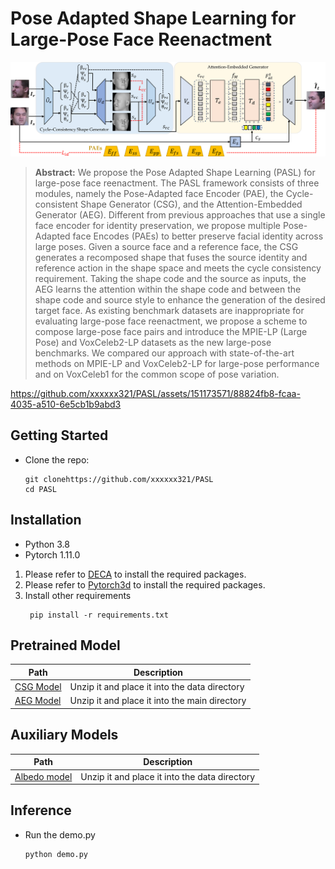 # Pose Adapted Shape Learning for Large-Pose Face Reenactment
![PASL.png](PASL.png)
> **Abstract:** We propose the Pose Adapted Shape Learning (PASL) for large-pose face reenactment. The PASL framework consists of three modules, namely the Pose-Adapted face Encoder (PAE), the Cycle-consistent Shape Generator (CSG), and the Attention-Embedded Generator (AEG). Different from previous approaches that use a single face encoder for identity preservation, we propose multiple Pose-Adapted face Encodes (PAEs) to better preserve facial identity across large poses.  Given a source face and a reference face, the CSG generates a recomposed shape that fuses the source identity and reference action in the shape space and meets the cycle consistency requirement. Taking the shape code and the source as inputs, the AEG learns the attention within the shape code and between the shape code and source style to enhance the generation of the desired target face. As existing benchmark datasets are inappropriate for evaluating large-pose face reenactment, we propose a scheme to compose large-pose face pairs and introduce the MPIE-LP (Large Pose) and VoxCeleb2-LP datasets as the new large-pose benchmarks. We compared our approach with state-of-the-art methods on MPIE-LP and VoxCeleb2-LP for large-pose performance and on VoxCeleb1 for the common scope of pose variation.


https://github.com/xxxxxx321/PASL/assets/151173571/88824fb8-fcaa-4035-a510-6e5cb1b9abd3







## Getting Started
- Clone the repo:
    ```
    git clonehttps://github.com/xxxxxx321/PASL
    cd PASL
    ```
## Installation
- Python 3.8
- Pytorch 1.11.0
1. Please refer to [DECA](https://github.com/yfeng95/DECA) to install the required packages.
2. Please refer to [Pytorch3d](https://github.com/facebookresearch/pytorch3d/blob/main/INSTALL.md) to install the required packages.
3. Install other requirements
   ```
    pip install -r requirements.txt
    ```
## Pretrained Model
|Path|Description|
|---|---|
|[CSG Model](https://drive.google.com/file/d/10cNTvXIHllW1_rIgQovHE26_ASfKtLX7/view?usp=sharing)|Unzip it and place it into the data directory|
|[AEG Model](https://drive.google.com/file/d/1fwRuMjjR-CinGd-niwDAvJ_l9UnH5AgM/view?usp=sharing)|Unzip it and place it into the main directory|

## Auxiliary Models
|Path|Description|
|---|---|
|[Albedo model](https://drive.google.com/file/d/1JZwaNh443hO4tLB0F3FSuT4X9euaDQIZ/view?usp=sharing)|Unzip it and place it into the data directory|
## Inference
- Run the demo.py
    ```
    python demo.py
    ```
